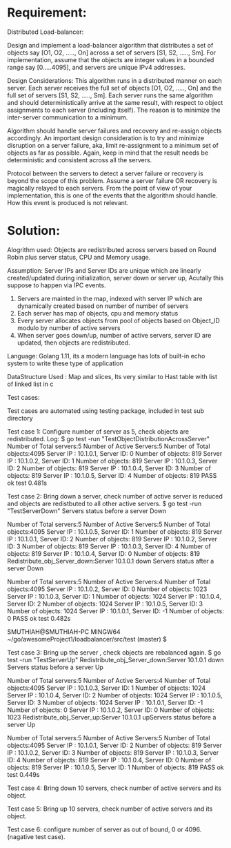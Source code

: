 Requirement:
==========
Distributed Load-balancer:

Design and implement a load-balancer algorithm that distributes a set of objects say [O1, O2, ….., On] across a set of servers [S1, S2, ….., Sm]. 
For implementation, assume that the objects are integer values in a bounded range say [0…..4095], and servers are unique IPv4 addresses.

Design Considerations:
This algorithm runs in a distributed manner on each server. Each server receives the full set of objects [O1, O2, ….., On] and the full set of servers [S1, S2, ….., Sm]. Each server runs the same algorithm and should deterministically arrive at the same result, with respect to object assignments to each server (including itself). The reason is to minimize the inter-server communication to a minimum.

Algorithm should handle server failures and recovery and re-assign objects accordingly. An important design consideration is to try and minimize disruption on a server failure, aka, limit re-assignment to a minimum set of objects as far as possible. Again, keep in mind that the result needs be deterministic and consistent across all the servers.

Protocol between the servers to detect a server failure or recovery is beyond the scope of this problem. Assume a server failure OR recovery is magically relayed to each servers. From the point of view of your implementation, this is one of the events that the algorithm should handle. How this event is produced is not relevant.

Solution:
=========

Alogrithm used: Objects are redistributed across servers based on Round Robin plus server status, CPU and Memory usage.

Assumption: Server IPs and Server IDs are unique which are linearly created/updated during initialization, server down or server up, Acutally this suppose to happen via IPC events.

1) Servers are mainted in the map, indexed with server IP which are dynamically created based on number of number of servers
2) Each server has map of objects, cpu and memory status
3) Every server allocates objects from pool of objects based on Object_ID modulo by number of active servers 
4) When server goes down/up, number of active servers, server ID are updated, then objects are redistributed.


Language: Golang 1.11, its a modern language has lots of built-in echo system to write these type of application

DataStructure Used : Map and slices, Its very similar to Hast table with list of linked list in c


Test cases:

Test cases are automated using testing package, included in test sub directory

Test case 1:
Configure number of server as 5, check objects are redistributed.
Log:
$ go test -run "TestObjectDistributionAcrossServer"
Number of Total servers:5
Number of Active Servers:5
Number of Total objects:4095
Server IP : 10.1.0.1, Server ID: 0 Number of objects: 819
Server IP : 10.1.0.2, Server ID: 1 Number of objects: 819
Server IP : 10.1.0.3, Server ID: 2 Number of objects: 819
Server IP : 10.1.0.4, Server ID: 3 Number of objects: 819
Server IP : 10.1.0.5, Server ID: 4 Number of objects: 819
PASS
ok      test    0.481s



Test case 2:
Bring down a server, check number of active server is reduced and objects are redistbuted to all other active servers.
$ go test -run "TestServerDown"
Servers status before a server Down

Number of Total servers:5
Number of Active Servers:5
Number of Total objects:4095
Server IP : 10.1.0.5, Server ID: 1 Number of objects: 819
Server IP : 10.1.0.1, Server ID: 2 Number of objects: 819
Server IP : 10.1.0.2, Server ID: 3 Number of objects: 819
Server IP : 10.1.0.3, Server ID: 4 Number of objects: 819
Server IP : 10.1.0.4, Server ID: 0 Number of objects: 819
Redistribute_obj_Server_down:Server 10.1.0.1 down
Servers status after a server Down

Number of Total servers:5
Number of Active Servers:4
Number of Total objects:4095
Server IP : 10.1.0.2, Server ID: 0 Number of objects: 1023
Server IP : 10.1.0.3, Server ID: 1 Number of objects: 1024
Server IP : 10.1.0.4, Server ID: 2 Number of objects: 1024
Server IP : 10.1.0.5, Server ID: 3 Number of objects: 1024
Server IP : 10.1.0.1, Server ID: -1 Number of objects: 0
PASS
ok      test    0.482s

SMUTHIAH@SMUTHIAH-PC MINGW64 ~/go/awesomeProject1/loadbalancer/src/test (master)
$

Test case 3:
Bring up the server , check objects are rebalanced again.
$ go test -run "TestServerUp"
Redistribute_obj_Server_down:Server 10.1.0.1 down
Servers status before a server Up

Number of Total servers:5
Number of Active Servers:4
Number of Total objects:4095
Server IP : 10.1.0.3, Server ID: 1 Number of objects: 1024
Server IP : 10.1.0.4, Server ID: 2 Number of objects: 1024
Server IP : 10.1.0.5, Server ID: 3 Number of objects: 1024
Server IP : 10.1.0.1, Server ID: -1 Number of objects: 0
Server IP : 10.1.0.2, Server ID: 0 Number of objects: 1023
Redistribute_obj_Server_up:Server 10.1.0.1 upServers status before a server Up

Number of Total servers:5
Number of Active Servers:5
Number of Total objects:4095
Server IP : 10.1.0.1, Server ID: 2 Number of objects: 819
Server IP : 10.1.0.2, Server ID: 3 Number of objects: 819
Server IP : 10.1.0.3, Server ID: 4 Number of objects: 819
Server IP : 10.1.0.4, Server ID: 0 Number of objects: 819
Server IP : 10.1.0.5, Server ID: 1 Number of objects: 819
PASS
ok      test    0.449s


Test case 4:
Bring down 10 servers, check number of active servers and its object.

Test case 5:
Bring up 10 servers, check number of active servers and its object.

Test case 6:
configure number of server as out of bound, 0 or 4096.(nagative test case).




